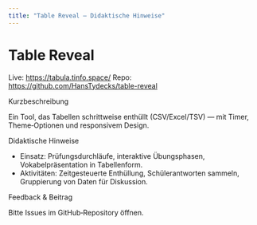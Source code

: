 ```yaml
---
title: "Table Reveal — Didaktische Hinweise"
---
```


# Table Reveal

Live: https://tabula.tinfo.space/
Repo: https://github.com/HansTydecks/table-reveal

Kurzbeschreibung

Ein Tool, das Tabellen schrittweise enthüllt (CSV/Excel/TSV) — mit Timer, Theme‑Optionen und responsivem Design.

Didaktische Hinweise

- Einsatz: Prüfungsdurchläufe, interaktive Übungsphasen, Vokabelpräsentation in Tabellenform.
- Aktivitäten: Zeitgesteuerte Enthüllung, Schülerantworten sammeln, Gruppierung von Daten für Diskussion.

Feedback & Beitrag

Bitte Issues im GitHub‑Repository öffnen.
